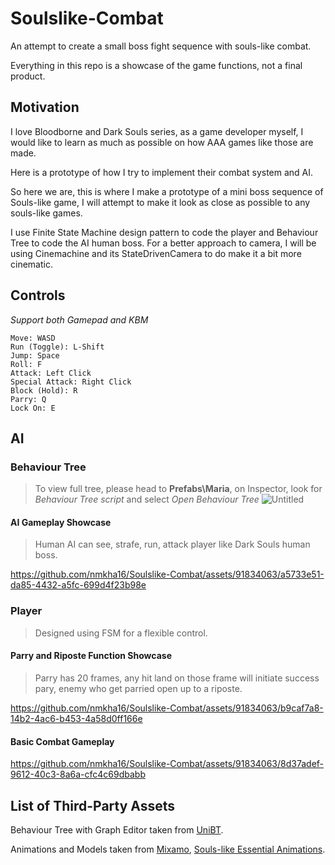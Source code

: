 # Soulslike-Combat

An attempt to create a small boss fight sequence with souls-like combat.

Everything in this repo is a showcase of the game functions, not a final product.

## Motivation ##
I love Bloodborne and Dark Souls series, as a game developer myself, I would like to learn as much as possible on how AAA games like those are made.

Here is a prototype of how I try to implement their combat system and AI.

So here we are, this is where I make a prototype of a mini boss sequence of Souls-like game, I will attempt to make it look as close as possible to any souls-like games.

I use Finite State Machine design pattern to code the player and Behaviour Tree to code the AI human boss. For a better approach to camera, I will be using Cinemachine and its StateDrivenCamera to do make it a bit more cinematic.

## Controls ##
*Support both Gamepad and KBM*

```
Move: WASD
Run (Toggle): L-Shift
Jump: Space
Roll: F
Attack: Left Click
Special Attack: Right Click
Block (Hold): R
Parry: Q
Lock On: E
```

## AI ##
### Behaviour Tree ###
> To view full tree, please head to **Prefabs\Maria**, on Inspector, look for *Behaviour Tree script* and select *Open Behaviour Tree*
![Untitled](https://github.com/nmkha16/Soulslike-Combat/assets/91834063/e5ef411d-5097-49b0-ad65-5d068619324a)

#### AI Gameplay Showcase ####
> Human AI can see, strafe, run, attack player like Dark Souls human boss.

https://github.com/nmkha16/Soulslike-Combat/assets/91834063/a5733e51-da85-4432-a5fc-699d4f23b98e

### Player ###
> Designed using FSM for a flexible control.

#### Parry and Riposte Function Showcase ####
> Parry has 20 frames, any hit land on those frame will initiate success pary, enemy who get parried open up to a riposte.

https://github.com/nmkha16/Soulslike-Combat/assets/91834063/b9caf7a8-14b2-4ac6-b453-4a58d0ff166e

#### Basic Combat Gameplay ####
https://github.com/nmkha16/Soulslike-Combat/assets/91834063/8d37adef-9612-40c3-8a6a-cfc4c69dbabb

## List of Third-Party Assets ##

Behaviour Tree with Graph Editor taken from [UniBT](https://github.com/yoshidan/UniBT).

Animations and Models taken from [Mixamo](https://mixamo.com), [Souls-like Essential Animations](https://assetstore.unity.com/packages/3d/animations/souls-like-essential-animations-178889).
